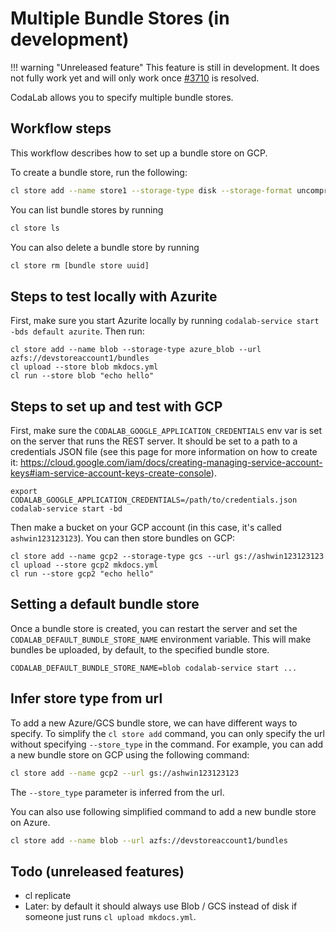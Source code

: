 # Multiple Bundle Stores (in development)

!!! warning "Unreleased feature"
        This feature is still in development. It does not fully work yet and will only work once [#3710](https://github.com/codalab/codalab-worksheets/issues/3710) is resolved.

CodaLab allows you to specify multiple bundle stores.

## Workflow steps

This workflow describes how to set up a bundle store on GCP.

To create a bundle store, run the following:

```bash
cl store add --name store1 --storage-type disk --storage-format uncompressed
```

You can list bundle stores by running

```bash
cl store ls
```

You can also delete a bundle store by running

```bash
cl store rm [bundle store uuid]
```

## Steps to test locally with Azurite

First, make sure you start Azurite locally by running `codalab-service start -bds default azurite`. Then run:

```
cl store add --name blob --storage-type azure_blob --url azfs://devstoreaccount1/bundles
cl upload --store blob mkdocs.yml
cl run --store blob "echo hello"
```

## Steps to set up and test with GCP

First, make sure the `CODALAB_GOOGLE_APPLICATION_CREDENTIALS` env var is set on the server that runs the REST server. It should be set to a path to a credentials JSON file (see this page for more information on how to create it: https://cloud.google.com/iam/docs/creating-managing-service-account-keys#iam-service-account-keys-create-console).

```
export CODALAB_GOOGLE_APPLICATION_CREDENTIALS=/path/to/credentials.json
codalab-service start -bd
```

Then make a bucket on your GCP account (in this case, it's called `ashwin123123123`). You can then store bundles on GCP:

```
cl store add --name gcp2 --storage-type gcs --url gs://ashwin123123123
cl upload --store gcp2 mkdocs.yml
cl run --store gcp2 "echo hello"
```

## Setting a default bundle store

Once a bundle store is created, you can restart the server and set the `CODALAB_DEFAULT_BUNDLE_STORE_NAME` environment variable. This will make bundles be uploaded, by default, to the specified bundle store.

```
CODALAB_DEFAULT_BUNDLE_STORE_NAME=blob codalab-service start ...
```

## Infer store type from url
To add a new Azure/GCS bundle store, we can have different ways to specify. To simplify the `cl store add` command, you can only specify the url without specifying `--store_type` in the command.
For example, you can add a new bundle store on GCP using the following command:
```bash
cl store add --name gcp2 --url gs://ashwin123123123
```
The `--store_type` parameter is inferred from the url.

You can also use following simplified command to add a new bundle store on Azure.
```bash
cl store add --name blob --url azfs://devstoreaccount1/bundles
```

## Todo (unreleased features)

- cl replicate
- Later: by default it should always use Blob / GCS instead of disk if someone just runs `cl upload mkdocs.yml`.